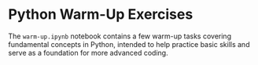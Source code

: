 # Python Warm-Up Exercises

The `warm-up.ipynb` notebook contains a few warm-up tasks covering fundamental concepts in Python, intended to help practice basic skills and serve as a foundation for more advanced coding.
